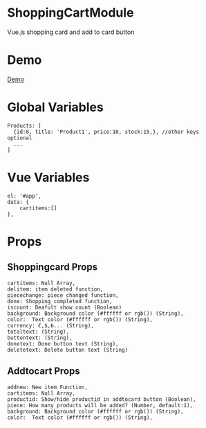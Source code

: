 # ShoppingCartModule
Vue.js shopping card and add to card button
# Demo
<a href="https://yutpatech.github.io/ShoppingCartModule/">Demo</a>
# Global Variables
```
Products: [
  {id:0, title: 'Product1', price:10, stock:15,}, //other keys optional
  ...
]
```
# Vue Variables
```
el: '#app',
data: {
    cartitems:[]
},
```
# Props
## Shoppingcard Props
```
cartitems: Null Array,
delitem: item deleted function,
piecechange: piece changed function,
done: Shopping completed function,
iscount: Deafult show count (Boolean)
background: Background color (#ffffff or rgb()) (String),
color:  Text color (#ffffff or rgb()) (String),
currency: €,$,₺... (String),
totaltext: (String),
buttontext: (String),
donetext: Done button text (String),
deletetext: Delete button text (String)
  ```
## Addtocart Props
```
addnew: New item Function,
cartitems: Null Array,
productid: Show/hide productid in addtocard button (Boolean),
piece: How many products will be added? (Number, default:1),
background: Background color (#ffffff or rgb()) (String),
color:  Text color (#ffffff or rgb()) (String),
```
